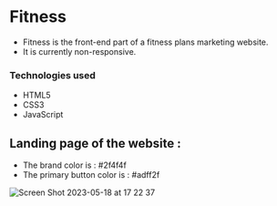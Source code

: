 # Fitness

- Fitness is the front-end part of a fitness plans marketing website.
- It is currently non-responsive.

### Technologies used

- HTML5
- CSS3
- JavaScript

## Landing page of the website :

- The brand color is : #2f4f4f
- The primary button color is : #adff2f

![Screen Shot 2023-05-18 at 17 22 37](https://github.com/avinash4364/Fitness-Frontend-website/assets/24203618/780a6c5f-cadd-4a1b-a27c-01ae614fec2a)
